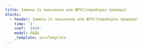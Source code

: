 ```yaml
---
title: Замена 2х пыльников или ШРУС(переборка привода)
blocks:
  - header: Замена 2х пыльников или ШРУС(переборка привода)
    time: '1'
    coef: '1419'
    model: ЛАДА
    _template: servTemplate
---
```

        